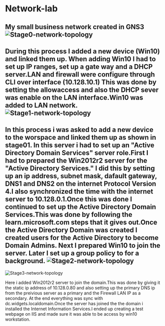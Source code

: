 # Network-lab
My small business network created in GNS3
![Stage0-network-topology](https://github.com/ricknjr/Network-lab/assets/160628458/fff75c90-fa9f-4611-a7e2-5d39b02bf589)
---
During this process I added a new device (Win10) and linked them up. When adding Win10 I had to set up IP ranges, set up a gate way and a DHCP server.LAN and firewall were configure through CLI over interface (10.128.10.1) This was done by setting the allowaccess and also the DHCP sever was enable on the LAN interface.Win10 was added to LAN network.
![Stage1-network-topology](https://github.com/ricknjr/Network-lab/assets/160628458/272fadeb-ce96-4f55-af32-99d67b1a94f7)
---
In this process i was asked to add a new device to the worspace and linked them up as shown in stage01. In this server i had to set up an "Active Directory Domain Services" server role.First I had to prepared the Win2012r2 server for the "Active Directory Services." I did this by setting up an ip address, subnet mask, dafault gateway, DNS1 and DNS2 on the internet Protocol Version 4.I also synchronized the time with the internet server to 10.128.0.1.Once this was done I continued to set up the Active Directory Domain Services.This was done by following the learn.microsoft.com steps that it gives out.Once the Active Directory Domain was created I created users for the Active Directory to become Domain Admins. Next I prepared Win10 to join the server. Later I set up a group policy to for a background.
![Stage2-network-topology](https://github.com/ricknjr/Network-lab/assets/160628458/cc2051ff-be10-4387-bec7-3c5843d5f7f5)
---
![Stage3-network-topology](https://github.com/ricknjr/Network-lab/assets/160628458/f4e5a979-5a00-422b-8538-907b60ae4078)

Here i added Win2012r2 server to join the domain.This was done by giving it the static ip address of 10.128.0.80 and also setting up the primary DNS ip from the preivious server as a primary  and the Firewall LAN IP as a secondary. At the end everything was sync with dc.widgets.localdomain.Once the server has joined the the domain i installed the Internet Information Services.I ended up creating a test webpage on IIS and made sure it was able to be access by win10 workstation.
